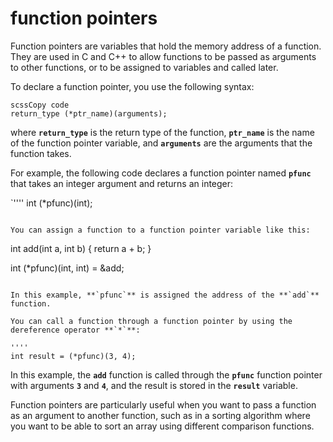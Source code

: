 # function pointers

Function pointers are variables that hold the memory address of a function. They are used in C and C++ to allow functions to be passed as arguments to other functions, or to be assigned to variables and called later.

To declare a function pointer, you use the following syntax:

```
scssCopy code
return_type (*ptr_name)(arguments);

```

where **`return_type`** is the return type of the function, **`ptr_name`** is the name of the function pointer variable, and **`arguments`** are the arguments that the function takes.

For example, the following code declares a function pointer named **`pfunc`** that takes an integer argument and returns an integer:

`''''
int (*pfunc)(int);

```

You can assign a function to a function pointer variable like this:

```
int add(int a, int b) {
  return a + b;
}

int (*pfunc)(int, int) = &add;

```

In this example, **`pfunc`** is assigned the address of the **`add`** function.

You can call a function through a function pointer by using the dereference operator **`*`**:

''''
int result = (*pfunc)(3, 4);

```

In this example, the **`add`** function is called through the **`pfunc`** function pointer with arguments **`3`** and **`4`**, and the result is stored in the **`result`** variable.

Function pointers are particularly useful when you want to pass a function as an argument to another function, such as in a sorting algorithm where you want to be able to sort an array using different comparison functions.
